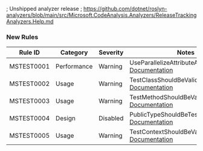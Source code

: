 ﻿; Unshipped analyzer release
; https://github.com/dotnet/roslyn-analyzers/blob/main/src/Microsoft.CodeAnalysis.Analyzers/ReleaseTrackingAnalyzers.Help.md

### New Rules

Rule ID | Category | Severity | Notes
--------|----------|----------|-------
MSTEST0001 | Performance | Warning | UseParallelizeAttributeAnalyzer, [Documentation](https://github.com/microsoft/testfx/blob/main/docs/analyzers/MSTEST0001.md)
MSTEST0002 | Usage | Warning | TestClassShouldBeValidAnalyzer, [Documentation](https://github.com/microsoft/testfx/blob/main/docs/analyzers/MSTEST0002.md)
MSTEST0003 | Usage | Warning | TestMethodShouldBeValidAnalyzer, [Documentation](https://github.com/microsoft/testfx/blob/main/docs/analyzers/MSTEST0003.md)
MSTEST0004 | Design | Disabled | PublicTypeShouldBeTestClassAnalyzer, [Documentation](https://github.com/microsoft/testfx/blob/main/docs/analyzers/MSTEST0004.md)
MSTEST0005 | Usage | Warning | TestContextShouldBeValidAnalyzer, [Documentation](https://github.com/microsoft/testfx/blob/main/docs/analyzers/MSTEST0005.md)
